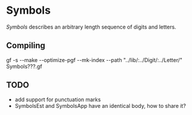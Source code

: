 Symbols
=======

*Symbols* describes an arbitrary length sequence of digits and letters.

Compiling
---------

   gf -s --make --optimize-pgf --mk-index --path "../lib/:../Digit/:../Letter/" Symbols???.gf


TODO
----

  * add support for punctuation marks
  * SymbolsEst and SymbolsApp have an identical body, how to share it?
